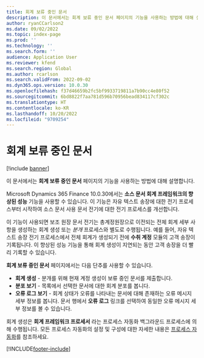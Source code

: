 ```yaml
---
title: 회계 보류 중인 문서
description: 이 문서에서는 회계 보류 중인 문서 페이지의 기능을 사용하는 방법에 대해 설명합니다.
author: ryanCCarlson2
ms.date: 09/02/2022
ms.topic: index-page
ms.prod: ''
ms.technology: ''
ms.search.form: ''
audience: Application User
ms.reviewer: kfend
ms.search.region: Global
ms.author: rcarlson
ms.search.validFrom: 2022-09-02
ms.dyn365.ops.version: 10.0.30
ms.openlocfilehash: f37d46659b2fc5bf9933719811a7b90cc4e80f52
ms.sourcegitcommit: 6bd8822f7aa781d596b70956bead834117cf302c
ms.translationtype: HT
ms.contentlocale: ko-KR
ms.lasthandoff: 10/20/2022
ms.locfileid: "9709254"
---
```

# <a name="documents-pending-accounting"></a>회계 보류 중인 문서

[!include [banner](../includes/banner.md)]

이 문서에서는 **회계 보류 중인 문서** 페이지의 기능을 사용하는 방법에 대해 설명합니다.

Microsoft Dynamics 365 Finance 10.0.30에서는 **소스 문서 회계 프레임워크의 향상된 성능** 기능을 사용할 수 있습니다. 이 기능은 자유 텍스트 송장에 대한 전기 프로세스부터 시작하여 소스 문서 사용 문서 전기에 대한 전기 프로세스를 개선합니다.

이 기능이 사용되면 보조 원장 문서 전기는 총계정원장으로 이전되는 전체 회계 세부 사항을 생성하는 회계 생성 또는 *분개* 프로세스와 별도로 수행됩니다. 예를 들어, 자유 텍스트 송장 전기 프로세스에서 전체 회계가 생성되기 전에 **수취 계정** 모듈의 고객 송장이 기록됩니다. 이 향상된 성능 기능을 통해 회계 생성이 지연되는 동안 고객 송장을 더 빨리 기록할 수 있습니다.

**회계 보류 중인 문서** 페이지에서는 다음 단추를 사용할 수 있습니다.

- **회계 생성** - 분개를 위해 현재 계정 생성이 보류 중인 문서를 제출합니다.
- **분포 보기** - 목록에서 선택한 문서에 대한 회계 분포를 봅니다.
- **오류 로그 보기** - 회계 상태가 오류를 나타내는 문서에 대해 존재하는 오류 메시지 세부 정보를 봅니다. 문서 행에서 **오류 로그** 링크를 선택하여 동일한 오류 메시지 세부 정보를 볼 수 있습니다.

회계 생성은 **회계 프레임워크 프로세서** 라는 프로세스 자동화 백그라운드 프로세스에 의해 수행됩니다. 모든 프로세스 자동화의 설정 및 구성에 대한 자세한 내용은 [프로세스 자동화](../../fin-ops-core/dev-itpro/sysadmin/process-automation.md)를 참조하세요.

[!INCLUDE[footer-include](../../includes/footer-banner.md)]

